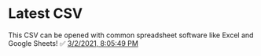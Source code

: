 # Latest CSV
This CSV can be opened with common spreadsheet software like Excel and Google Sheets!
✅ [3/2/2021, 8:05:49 PM](https://storage.googleapis.com/ptdp-staging.appspot.com/exports/canonical_facilities_1614733546191.csv)